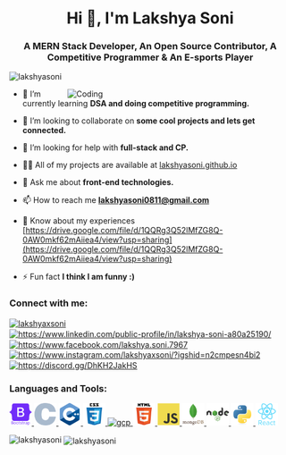 <h1 align="center">Hi 👋, I'm Lakshya Soni</h1>
<h3 align="center">A MERN Stack Developer, An Open Source Contributor, A Competitive Programmer & An E-sports Player</h3>

<p align="left"> <img src="https://komarev.com/ghpvc/?username=lakshyasoni&label=Profile%20views&color=0e75b6&style=flat" alt="lakshyasoni" /> </p>
<img align="right" alt="Coding" width="400" src="https://cdn.dribbble.com/users/10549/screenshots/9916149/media/a9dbfea8e23e5b8e23db142528c3bc9f.png">

- 🌱 I’m currently learning **DSA and doing competitive programming.**

- 👯 I’m looking to collaborate on **some cool projects and lets get connected.**

- 🤝 I’m looking for help with **full-stack and CP.**

- 👨‍💻 All of my projects are available at [lakshyasoni.github.io](lakshyasoni.github.io)

- 💬 Ask me about **front-end technologies.**

- 📫 How to reach me **lakshyasoni0811@gmail.com**

- 📄 Know about my experiences [https://drive.google.com/file/d/1QQRg3Q52lMfZG8Q-0AW0mkf62mAiiea4/view?usp=sharing](https://drive.google.com/file/d/1QQRg3Q52lMfZG8Q-0AW0mkf62mAiiea4/view?usp=sharing)

- ⚡ Fun fact **I think I am funny :)**

<h3 align="left">Connect with me:</h3>
<p align="left">
<a href="https://twitter.com/lakshyaxsoni" target="blank"><img align="center" src="https://cdn.jsdelivr.net/npm/simple-icons@3.0.1/icons/twitter.svg" alt="lakshyaxsoni" height="30" width="40" /></a>
<a href="https://linkedin.com/in/https://www.linkedin.com/public-profile/in/lakshya-soni-a80a25190/" target="blank"><img align="center" src="https://cdn.jsdelivr.net/npm/simple-icons@3.0.1/icons/linkedin.svg" alt="https://www.linkedin.com/public-profile/in/lakshya-soni-a80a25190/" height="30" width="40" /></a>
<a href="https://fb.com/https://www.facebook.com/lakshya.soni.7967" target="blank"><img align="center" src="https://cdn.jsdelivr.net/npm/simple-icons@3.0.1/icons/facebook.svg" alt="https://www.facebook.com/lakshya.soni.7967" height="30" width="40" /></a>
<a href="https://instagram.com/https://www.instagram.com/lakshyaxsoni/?igshid=n2cmpesn4bi2" target="blank"><img align="center" src="https://cdn.jsdelivr.net/npm/simple-icons@3.0.1/icons/instagram.svg" alt="https://www.instagram.com/lakshyaxsoni/?igshid=n2cmpesn4bi2" height="30" width="40" /></a>
<a href="https://discord.gg/https://discord.gg/DhKH2JakHS" target="blank"><img align="center" src="https://cdn.jsdelivr.net/npm/simple-icons@3.0.1/icons/discord.svg" alt="https://discord.gg/DhKH2JakHS" height="30" width="40" /></a>
</p>

<h3 align="left">Languages and Tools:</h3>
<p align="left"> <a href="https://getbootstrap.com" target="_blank"> <img src="https://raw.githubusercontent.com/devicons/devicon/master/icons/bootstrap/bootstrap-plain-wordmark.svg" alt="bootstrap" width="40" height="40"/> </a> <a href="https://www.cprogramming.com/" target="_blank"> <img src="https://raw.githubusercontent.com/devicons/devicon/master/icons/c/c-original.svg" alt="c" width="40" height="40"/> </a> <a href="https://www.w3schools.com/cpp/" target="_blank"> <img src="https://raw.githubusercontent.com/devicons/devicon/master/icons/cplusplus/cplusplus-original.svg" alt="cplusplus" width="40" height="40"/> </a> <a href="https://www.w3schools.com/css/" target="_blank"> <img src="https://raw.githubusercontent.com/devicons/devicon/master/icons/css3/css3-original-wordmark.svg" alt="css3" width="40" height="40"/> </a> <a href="https://cloud.google.com" target="_blank"> <img src="https://www.vectorlogo.zone/logos/google_cloud/google_cloud-icon.svg" alt="gcp" width="40" height="40"/> </a> <a href="https://www.w3.org/html/" target="_blank"> <img src="https://raw.githubusercontent.com/devicons/devicon/master/icons/html5/html5-original-wordmark.svg" alt="html5" width="40" height="40"/> </a> <a href="https://developer.mozilla.org/en-US/docs/Web/JavaScript" target="_blank"> <img src="https://raw.githubusercontent.com/devicons/devicon/master/icons/javascript/javascript-original.svg" alt="javascript" width="40" height="40"/> </a> <a href="https://www.mongodb.com/" target="_blank"> <img src="https://raw.githubusercontent.com/devicons/devicon/master/icons/mongodb/mongodb-original-wordmark.svg" alt="mongodb" width="40" height="40"/> </a> <a href="https://nodejs.org" target="_blank"> <img src="https://raw.githubusercontent.com/devicons/devicon/master/icons/nodejs/nodejs-original-wordmark.svg" alt="nodejs" width="40" height="40"/> </a> <a href="https://www.python.org" target="_blank"> <img src="https://raw.githubusercontent.com/devicons/devicon/master/icons/python/python-original.svg" alt="python" width="40" height="40"/> </a> <a href="https://reactjs.org/" target="_blank"> <img src="https://raw.githubusercontent.com/devicons/devicon/master/icons/react/react-original-wordmark.svg" alt="react" width="40" height="40"/> </a> </p>

<p><img align="left" src="https://github-readme-stats.vercel.app/api/top-langs?username=lakshyasoni&show_icons=true&locale=en&layout=compact" alt="lakshyasoni" /></p>

<p>&nbsp;<img align="center" src="https://github-readme-stats.vercel.app/api?username=lakshyasoni&show_icons=true&locale=en" alt="lakshyasoni" /></p>
